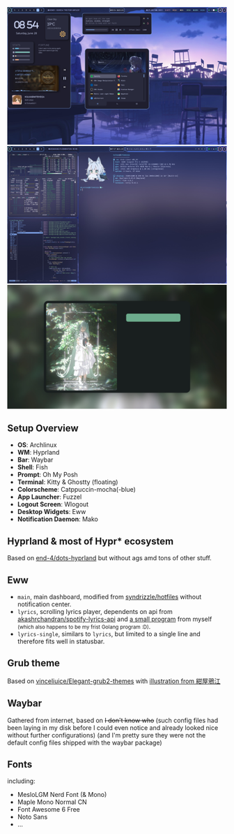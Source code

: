 <img src="https://github.com/Uyanide/backgrounds/blob/master/screenshots/desktop.jpg?raw=true"/>
<img src="https://github.com/Uyanide/backgrounds/blob/master/screenshots/tiling.jpg?raw=true"/>
<img src="https://github.com/Uyanide/backgrounds/blob/master/screenshots/grub.jpg?raw=true"/>

## Setup Overview

-   **OS**: Archlinux
-   **WM**: Hyprland
-   **Bar**: Waybar
-   **Shell**: Fish
-   **Prompt**: Oh My Posh
-   **Terminal**: Kitty & Ghostty (floating)
-   **Colorscheme**: Catppuccin-mocha(-blue)
-   **App Launcher**: Fuzzel
-   **Logout Screen**: Wlogout
-   **Desktop Widgets**: Eww
-   **Notification Daemon**: Mako

## Hyprland & most of Hypr\* ecosystem

Based on [end-4/dots-hyprland](https://github.com/end-4/dots-hyprland) but without ags amd tons of other stuff.

## Eww

-   `main`, main dashboard, modified from [syndrizzle/hotfiles](https://github.com/syndrizzle/hotfiles/tree/bspwm) without notification center.
-   `lyrics`, scrolling lyrics player, dependents on api from [akashrchandran/spotify-lyrics-api](https://github.com/akashrchandran/spotify-lyrics-api) and [a small program](https://github.com/Uyanide/spotify-lyrics) from myself <small>(which also happens to be my frist Golang program :D)</small>.
-   `lyrics-single`, similars to `lyrics`, but limited to a single line and therefore fits well in statusbar.

## Grub theme

Based on [vinceliuice/Elegant-grub2-themes](https://github.com/vinceliuice/Elegant-grub2-themes) with [illustration from 紺屋鴉江](https://www.pixiv.net/artworks/119683453)

## Waybar

Gathered from internet, based on <s>I don't know who</s> (such config files had been laying in my disk before I could even notice and already looked nice without further configurations) (and I'm pretty sure they were not the default config files shipped with the waybar package)

## Fonts

including:

-   MesloLGM Nerd Font (& Mono)
-   Maple Mono Normal CN
-   Font Awesome 6 Free
-   Noto Sans
-   ...
